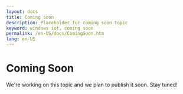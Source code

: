 ```yaml
---
layout: docs
title: Coming soon
description: Placeholder for coming soon topic
keyword: windows iot, coming soon
permalink: /en-US/docs/ComingSoon.htm
lang: en-US
---
```


# Coming Soon

We're working on this topic and we plan to publish it soon. Stay tuned!

